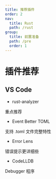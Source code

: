 ```yaml
---
title: 推荐插件
order: 2
nav:
  title: Rust
  path: /rust
group:
  title: 前置准备
  path: /pre
  order: 1
---
```


# 插件推荐

## VS Code

- rust-analyzer

重点推荐

- Event Better TOML

支持 .toml 文件完整特性

- Error Lens

错误提示更详细些

- CodeLLDB

Debugger 程序
